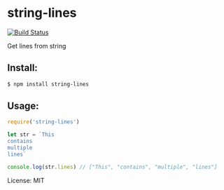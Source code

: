 string-lines
====
[![Build Status](https://travis-ci.org/UselessNodePackages/string-lines.svg?branch=master)](https://travis-ci.org/UselessNodePackages/string-lines)

Get lines from string

## Install:
```bash
$ npm install string-lines
```

## Usage:
```js
require('string-lines')

let str = `This
contains
multiple
lines`

console.log(str.lines) // ["This", "contains", "multiple", "lines"]
```

License: MIT


